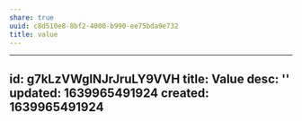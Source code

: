 ```yaml
---
share: true
uuid: c8d510e8-8bf2-4000-b990-ee75bda9e732
title: value
---
```

---
id: g7kLzVWgINJrJruLY9VVH
title: Value
desc: ''
updated: 1639965491924
created: 1639965491924
---

